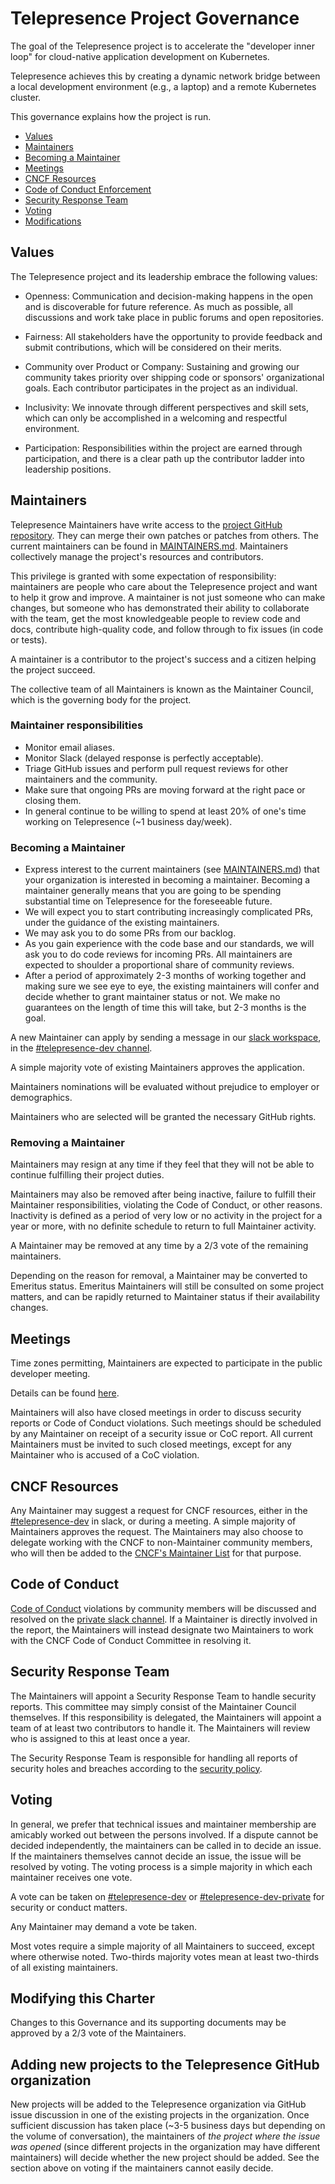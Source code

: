 # Telepresence Project Governance

The goal of the Telepresence project is to accelerate the "developer inner loop" for cloud-native application 
development on Kubernetes. 

Telepresence achieves this by creating a dynamic network bridge between a local development environment (e.g., a laptop) 
and a remote Kubernetes cluster.

This governance explains how the project is run.

- [Values](#values)
- [Maintainers](#maintainers)
- [Becoming a Maintainer](#becoming-a-maintainer)
- [Meetings](#meetings)
- [CNCF Resources](#cncf-resources)
- [Code of Conduct Enforcement](#code-of-conduct)
- [Security Response Team](#security-response-team)
- [Voting](#voting)
- [Modifications](#modifying-this-charter)

## Values

The Telepresence project and its leadership embrace the following values:

* Openness: Communication and decision-making happens in the open and is discoverable for future
  reference. As much as possible, all discussions and work take place in public
  forums and open repositories.

* Fairness: All stakeholders have the opportunity to provide feedback and submit
  contributions, which will be considered on their merits.

* Community over Product or Company: Sustaining and growing our community takes
  priority over shipping code or sponsors' organizational goals.  Each
  contributor participates in the project as an individual.

* Inclusivity: We innovate through different perspectives and skill sets, which
  can only be accomplished in a welcoming and respectful environment.

* Participation: Responsibilities within the project are earned through
  participation, and there is a clear path up the contributor ladder into leadership
  positions.

## Maintainers

Telepresence Maintainers have write access to the [project GitHub repository](https://github.com/telepresenceio/telepresence).
They can merge their own patches or patches from others. The current maintainers
can be found in [MAINTAINERS.md](./MAINTAINERS.md).  Maintainers collectively manage the project's
resources and contributors.

This privilege is granted with some expectation of responsibility: maintainers
are people who care about the Telepresence project and want to help it grow and
improve. A maintainer is not just someone who can make changes, but someone who
has demonstrated their ability to collaborate with the team, get the most
knowledgeable people to review code and docs, contribute high-quality code, and
follow through to fix issues (in code or tests).

A maintainer is a contributor to the project's success and a citizen helping
the project succeed.

The collective team of all Maintainers is known as the Maintainer Council, which
is the governing body for the project.

### Maintainer responsibilities

* Monitor email aliases.
* Monitor Slack (delayed response is perfectly acceptable).
* Triage GitHub issues and perform pull request reviews for other maintainers and the community.
* Make sure that ongoing PRs are moving forward at the right pace or closing them.
* In general continue to be willing to spend at least 20% of one's time working on Telepresence (~1 business day/week).

### Becoming a Maintainer

* Express interest to the current maintainers (see [MAINTAINERS.md](MAINTAINERS.md)) that your organization is 
interested in becoming a maintainer. Becoming a maintainer generally means that you are going to be spending 
substantial time on Telepresence for the foreseeable future.
* We will expect you to start contributing increasingly complicated PRs, under the guidance of the existing maintainers.
* We may ask you to do some PRs from our backlog.
* As you gain experience with the code base and our standards, we will ask you to do code reviews for incoming PRs. 
All maintainers are expected to shoulder a proportional share of community reviews.
* After a period of approximately 2-3 months of working together and making sure we see eye to eye, the existing 
maintainers will confer and decide whether to grant maintainer status or not. 
We make no guarantees on the length of time this will take, but 2-3 months is the goal.

A new Maintainer can apply by sending a message in our [slack workspace](https://datawire-oss.slack.com/),
in the [#telepresence-dev channel](https://datawire-oss.slack.com/archives/CC5D1UTTN).

A simple majority vote of existing Maintainers approves the application.  

Maintainers nominations will be evaluated without prejudice
to employer or demographics.

Maintainers who are selected will be granted the necessary GitHub rights.

### Removing a Maintainer

Maintainers may resign at any time if they feel that they will not be able to
continue fulfilling their project duties.

Maintainers may also be removed after being inactive, failure to fulfill their
Maintainer responsibilities, violating the Code of Conduct, or other reasons.
Inactivity is defined as a period of very low or no activity in the project
for a year or more, with no definite schedule to return to full Maintainer
activity.

A Maintainer may be removed at any time by a 2/3 vote of the remaining maintainers.

Depending on the reason for removal, a Maintainer may be converted to Emeritus
status. Emeritus Maintainers will still be consulted on some project matters,
and can be rapidly returned to Maintainer status if their availability changes.

## Meetings

Time zones permitting, Maintainers are expected to participate in the public
developer meeting. 

Details can be found [here](./MEETING_SCHEDULE.md#monthly-contributors-meeting).

Maintainers will also have closed meetings in order to discuss security reports
or Code of Conduct violations.  Such meetings should be scheduled by any
Maintainer on receipt of a security issue or CoC report.  All current Maintainers
must be invited to such closed meetings, except for any Maintainer who is
accused of a CoC violation.

## CNCF Resources

Any Maintainer may suggest a request for CNCF resources, either in the
[#telepresence-dev](https://datawire-oss.slack.com/archives/CC5D1UTTN) in slack, or during a
meeting.  A simple majority of Maintainers approves the request.  The Maintainers
may also choose to delegate working with the CNCF to non-Maintainer community
members, who will then be added to the [CNCF's Maintainer List](https://github.com/cncf/foundation/blob/main/project-maintainers.csv)
for that purpose.

## Code of Conduct

[Code of Conduct](./code-of-conduct.md)
violations by community members will be discussed and resolved
on the [private slack channel](https://datawire-oss.slack.com/archives/C061Q45SU4F).  If a Maintainer is directly involved
in the report, the Maintainers will instead designate two Maintainers to work
with the CNCF Code of Conduct Committee in resolving it.

## Security Response Team

The Maintainers will appoint a Security Response Team to handle security reports.
This committee may simply consist of the Maintainer Council themselves.  If this
responsibility is delegated, the Maintainers will appoint a team of at least two
contributors to handle it.  The Maintainers will review who is assigned to this
at least once a year.

The Security Response Team is responsible for handling all reports of security
holes and breaches according to the [security policy](./SECURITY.md).

## Voting

In general, we prefer that technical issues and maintainer membership are amicably worked out between the persons 
involved. If a dispute cannot be decided independently, the maintainers can be called in to decide an issue. If the 
maintainers themselves cannot decide an issue, the issue will be resolved by voting. 
The voting process is a simple majority in which each maintainer receives one vote.

A vote can be taken on [#telepresence-dev](https://datawire-oss.slack.com/archives/CC5D1UTTN) or
[#telepresence-dev-private](https://datawire-oss.slack.com/archives/C061Q45SU4F) for security or conduct matters.  

Any Maintainer may demand a vote be taken.

Most votes require a simple majority of all Maintainers to succeed, except where
otherwise noted.  Two-thirds majority votes mean at least two-thirds of all
existing maintainers.

## Modifying this Charter

Changes to this Governance and its supporting documents may be approved by
a 2/3 vote of the Maintainers.

## Adding new projects to the Telepresence GitHub organization

New projects will be added to the Telepresence organization via GitHub issue discussion in one of the existing projects 
in the organization. Once sufficient discussion has taken place (~3-5 business days but depending on the volume 
of conversation), the maintainers of *the project where the issue was opened* (since different projects in the 
organization may have different maintainers) will decide whether the new project should be added. See the section 
above on voting if the maintainers cannot easily decide.
